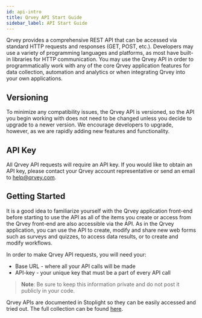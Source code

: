 ```yaml
---
id: api-intro
title: Qrvey API Start Guide
sidebar_label: API Start Guide
---
```


<div style={{textAlign: "justify"}}>

Qrvey provides a comprehensive REST API that can be accessed via standard HTTP requests and responses (GET, POST, etc.). Developers may use a variety of programming languages and platforms, as most have built-in libraries for HTTP communication. You may use the Qrvey API in order to programmatically work with any of the core Qrvey application features for data collection, automation and analytics or when integrating Qrvey into your own applications.

## Versioning
To minimize any compatibility issues, the Qrvey API is versioned, so the API you begin working with does not need to be changed unless you decide to upgrade to a newer version. We encourage developers to upgrade, however, as we are rapidly adding new features and functionality.

## API Key
All Qrvey API requests will require an API key. If you would like to obtain an API key, please contact your Qrvey account representative or send an email to help@qrvey.com.

## Getting Started
It is a good idea to familiarize yourself with the Qrvey application front-end before starting to use the API as all of the items you create or access from the Qrvey front-end are also accessible via the API.  As in the Qrvey application, you can use the API to create, modify and share new web forms such as surveys and quizzes, to access data results, or to create and modify workflows.

In order to make Qrvey API requests, you will need your:

* Base URL - where all your API calls will be made
* API-key - your unique key that must be a part of every API call

> **Note**: Be sure to keep this information private and do not post it publicly in your code.

Qrvey APIs are documented in Stoplight so they can be easily accessed and tried out. The full collection can be found <a href="https://qrvey.stoplight.io/docs/qrvey-api-doc/">here</a>.

</div>
